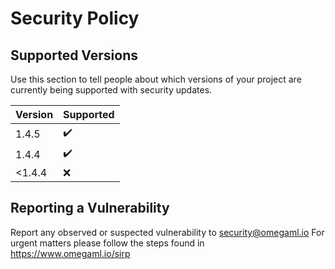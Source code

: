# Security Policy

## Supported Versions

Use this section to tell people about which versions of your project are
currently being supported with security updates.

| Version | Supported          |
| ------- | ------------------ |
| 1.4.5   | :heavy_check_mark: |
| 1.4.4   | :heavy_check_mark: |
| <1.4.4  | :x: |

## Reporting a Vulnerability

Report any observed or suspected vulnerability to security@omegaml.io 
For urgent matters please follow the steps found in https://www.omegaml.io/sirp
